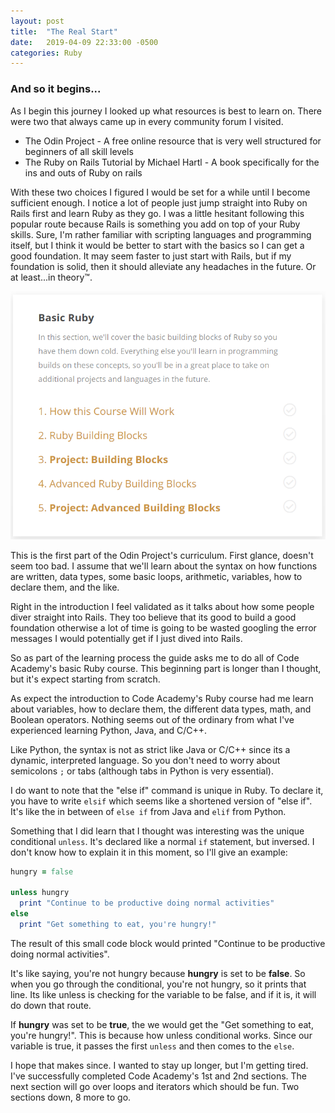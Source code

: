 ```yaml
---
layout: post
title:  "The Real Start"
date:   2019-04-09 22:33:00 -0500
categories: Ruby
---
```


### And so it begins...

As I begin this journey I looked up what resources is best to learn on. There were two that always came up in every community forum I visited.

* The Odin Project - A free online resource that is very well structured for beginners of all skill levels
* The Ruby on Rails Tutorial by Michael Hartl - A book specifically for the ins and outs of Ruby on rails

With these two choices I figured I would be set for a while until I become sufficient enough. I notice a lot of people just jump straight into Ruby on Rails first and learn Ruby as they go. I was a little hesitant following this popular route because Rails is something you add on top of your Ruby skills. Sure, I'm rather familiar with scripting languages and programming itself, but I think it would be better to start with the basics so I can get a good foundation. It may seem faster to just start with Rails, but if my foundation is solid, then it should alleviate any headaches in the future. Or at least...in theory&trade;.

![alt text](https://github.com/nguy1708/nguy1708.github.io/blob/master/Images/outline.png?raw=true "The Odin Project outline")

This is the first part of the Odin Project's curriculum. First glance, doesn't seem too bad. I assume that we'll learn about the syntax on how functions are written, data types, some basic loops, arithmetic, variables, how to declare them, and the like.

Right in the introduction I feel validated as it talks about how some people diver straight into Rails. They too believe that its good to build a good foundation otherwise a lot of time is going to be wasted googling the error messages I would potentially get if I just dived into Rails.

So as part of the learning process the guide asks me to do all of Code Academy's basic Ruby course. This beginning part is longer than I thought, but it's expect starting from scratch.

As expect the introduction to Code Academy's Ruby course had me learn about variables, how to declare them, the different data types, math, and Boolean operators. Nothing seems out of the ordinary from what I've experienced learning Python, Java, and C/C++.

Like Python, the syntax is not as strict like Java or C/C++ since its a dynamic, interpreted language. So you don't need to worry about semicolons `;` or tabs (although tabs in Python is very essential).

 I do want to note that the "else if" command is unique in Ruby. To declare it, you have to write `elsif` which seems like a shortened version of "else if". It's like the in between of `else if` from Java and `elif` from Python.

Something that I did learn that I thought was interesting was the unique conditional `unless`. It's declared like a normal `if` statement, but inversed. I don't know how to explain it in this moment, so I'll give an example:

```ruby
hungry = false

unless hungry
  print "Continue to be productive doing normal activities"
else
  print "Get something to eat, you're hungry!"
```

The result of this small code block would printed "Continue to be productive doing normal activities".

It's like saying, you're not hungry because **hungry** is set to be **false**. So when you go through the conditional, you're not hungry, so it prints that line. Its like unless is checking for the variable to be false, and if it is, it will do down that route.

If **hungry** was set to be **true**, the we would get the "Get something to eat, you're hungry!". This is because how unless conditional works. Since our variable is true, it passes the first `unless` and then comes to the `else`.

I hope that makes since. I wanted to stay up longer, but I'm getting tired. I've successfully completed Code Academy's 1st and 2nd sections. The next section will go over loops and iterators which should be fun. Two sections down, 8 more to go.
